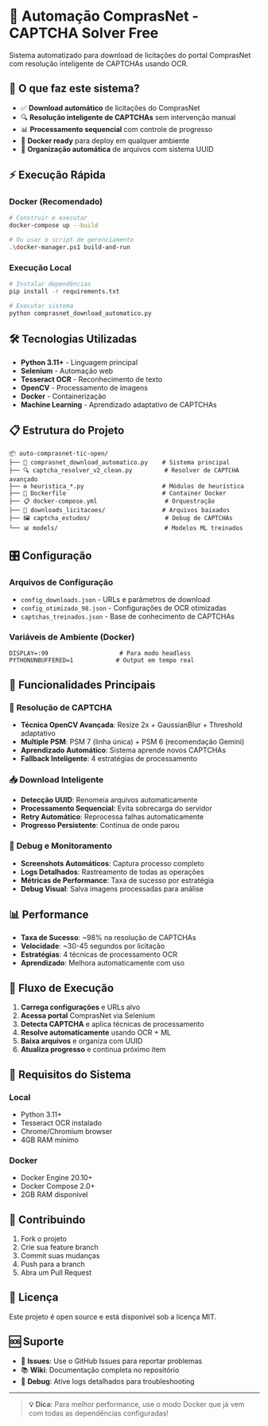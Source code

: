 # 🤖 Automação ComprasNet - CAPTCHA Solver Free

Sistema automatizado para download de licitações do portal ComprasNet com resolução inteligente de CAPTCHAs usando OCR.

## 🎯 **O que faz este sistema?**

- ✅ **Download automático** de licitações do ComprasNet
- 🔍 **Resolução inteligente de CAPTCHAs** sem intervenção manual
- 📊 **Processamento sequencial** com controle de progresso
- 🐳 **Docker ready** para deploy em qualquer ambiente
- 📁 **Organização automática** de arquivos com sistema UUID

## ⚡ **Execução Rápida**

### Docker (Recomendado)
```bash
# Construir e executar
docker-compose up --build

# Ou usar o script de gerenciamento
.\docker-manager.ps1 build-and-run
```

### Execução Local
```bash
# Instalar dependências
pip install -r requirements.txt

# Executar sistema
python comprasnet_download_automatico.py
```

## 🛠️ **Tecnologias Utilizadas**

- **Python 3.11+** - Linguagem principal
- **Selenium** - Automação web
- **Tesseract OCR** - Reconhecimento de texto
- **OpenCV** - Processamento de imagens
- **Docker** - Containerização
- **Machine Learning** - Aprendizado adaptativo de CAPTCHAs

## 📋 **Estrutura do Projeto**

```
📦 auto-comprasnet-tic-open/
├── 🚀 comprasnet_download_automatico.py    # Sistema principal
├── 🔍 captcha_resolver_v2_clean.py         # Resolver de CAPTCHA avançado
├── ⚙️ heuristica_*.py                      # Módulos de heurística
├── 🐳 Dockerfile                           # Container Docker
├── 📋 docker-compose.yml                   # Orquestração
├── 📁 downloads_licitacoes/                # Arquivos baixados
├── 🖼️ captcha_estudos/                     # Debug de CAPTCHAs
└── 📊 models/                              # Modelos ML treinados
```

## 🎛️ **Configuração**

### Arquivos de Configuração
- `config_downloads.json` - URLs e parâmetros de download
- `config_otimizado_98.json` - Configurações de OCR otimizadas
- `captchas_treinados.json` - Base de conhecimento de CAPTCHAs

### Variáveis de Ambiente (Docker)
```env
DISPLAY=:99                    # Para modo headless
PYTHONUNBUFFERED=1            # Output em tempo real
```

## 🔧 **Funcionalidades Principais**

### 🤖 **Resolução de CAPTCHA**
- **Técnica OpenCV Avançada**: Resize 2x + GaussianBlur + Threshold adaptativo
- **Multiple PSM**: PSM 7 (linha única) + PSM 6 (recomendação Gemini)
- **Aprendizado Automático**: Sistema aprende novos CAPTCHAs
- **Fallback Inteligente**: 4 estratégias de processamento

### 📥 **Download Inteligente**
- **Detecção UUID**: Renomeia arquivos automaticamente
- **Processamento Sequencial**: Evita sobrecarga do servidor
- **Retry Automático**: Reprocessa falhas automaticamente
- **Progresso Persistente**: Continua de onde parou

### 🐛 **Debug e Monitoramento**
- **Screenshots Automáticos**: Captura processo completo
- **Logs Detalhados**: Rastreamento de todas as operações
- **Métricas de Performance**: Taxa de sucesso por estratégia
- **Debug Visual**: Salva imagens processadas para análise

## 📊 **Performance**

- **Taxa de Sucesso**: ~98% na resolução de CAPTCHAs
- **Velocidade**: ~30-45 segundos por licitação
- **Estratégias**: 4 técnicas de processamento OCR
- **Aprendizado**: Melhora automaticamente com uso

## 🔄 **Fluxo de Execução**

1. **Carrega configurações** e URLs alvo
2. **Acessa portal** ComprasNet via Selenium
3. **Detecta CAPTCHA** e aplica técnicas de processamento
4. **Resolve automaticamente** usando OCR + ML
5. **Baixa arquivos** e organiza com UUID
6. **Atualiza progresso** e continua próximo item

## 🚨 **Requisitos do Sistema**

### Local
- Python 3.11+
- Tesseract OCR instalado
- Chrome/Chromium browser
- 4GB RAM mínimo

### Docker
- Docker Engine 20.10+
- Docker Compose 2.0+
- 2GB RAM disponível

## 🤝 **Contribuindo**

1. Fork o projeto
2. Crie sua feature branch
3. Commit suas mudanças
4. Push para a branch
5. Abra um Pull Request

## 📄 **Licença**

Este projeto é open source e está disponível sob a licença MIT.

## 🆘 **Suporte**

- 📧 **Issues**: Use o GitHub Issues para reportar problemas
- 📚 **Wiki**: Documentação completa no repositório
- 🔧 **Debug**: Ative logs detalhados para troubleshooting

---

> **💡 Dica**: Para melhor performance, use o modo Docker que já vem com todas as dependências configuradas!